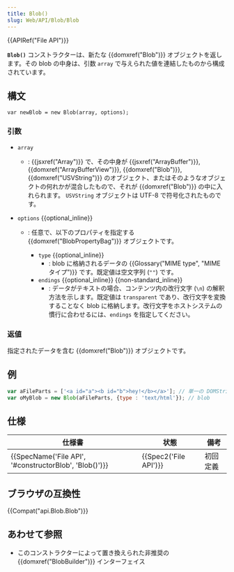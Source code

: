 ```yaml
---
title: Blob()
slug: Web/API/Blob/Blob
---
```


{{APIRef("File API")}}

**`Blob()`** コンストラクターは、新たな {{domxref("Blob")}} オブジェクトを返します。その blob の中身は、引数 `array` で与えられた値を連結したものから構成されています。

## 構文

```
var newBlob = new Blob(array, options);
```

### 引数

- `array`
  - : {{jsxref("Array")}} で、その中身が {{jsxref("ArrayBuffer")}}, {{domxref("ArrayBufferView")}}, {{domxref("Blob")}}, {{domxref("USVString")}} のオブジェクト、またはそのようなオブジェクトの何れかが混合したもので、それが {{domxref("Blob")}} の中に入れられます。 `USVString` オブジェクトは UTF-8 で符号化されたものです。
- `options` {{optional_inline}}

  - : 任意で、以下のプロパティを指定する {{domxref("BlobPropertyBag")}} オブジェクトです。

    - `type` {{optional_inline}}
      - : blob に格納されるデータの {{Glossary("MIME type", "MIME タイプ")}} です。既定値は空文字列 (`""`) です。
    - `endings` {{optional_inline}} {{non-standard_inline}}
      - : データがテキストの場合、コンテンツ内の改行文字 (`\n`) の解釈方法を示します。既定値は `transparent` であり、改行文字を変換することなく blob に格納します。改行文字をホストシステムの慣行に合わせるには、`endings` を指定してください。

### 返値

指定されたデータを含む {{domxref("Blob")}} オブジェクトです。

## 例

```js
var aFileParts = ['<a id="a"><b id="b">hey!</b></a>']; // 単一の DOMString からなる配列
var oMyBlob = new Blob(aFileParts, {type : 'text/html'}); // blob
```

## 仕様

| 仕様書                                                                   | 状態                         | 備考     |
| ------------------------------------------------------------------------ | ---------------------------- | -------- |
| {{SpecName('File API', '#constructorBlob', 'Blob()')}} | {{Spec2('File API')}} | 初回定義 |

## ブラウザの互換性

{{Compat("api.Blob.Blob")}}

## あわせて参照

- このコンストラクターによって置き換えられた非推奨の {{domxref("BlobBuilder")}} インターフェイス
